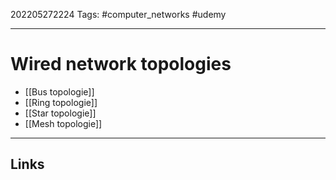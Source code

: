 202205272224
Tags: #computer_networks #udemy

---

# Wired network topologies
- [[Bus topologie]]
- [[Ring topologie]]
- [[Star topologie]]
- [[Mesh topologie]]

---
## Links